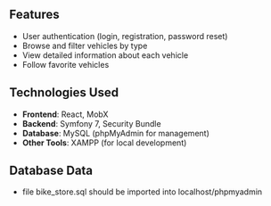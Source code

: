 ## Features

- User authentication (login, registration, password reset)
- Browse and filter vehicles by type
- View detailed information about each vehicle
- Follow favorite vehicles

## Technologies Used

- **Frontend**: React, MobX
- **Backend**: Symfony 7, Security Bundle
- **Database**: MySQL (phpMyAdmin for management)
- **Other Tools**: XAMPP (for local development)

## Database Data

- file bike_store.sql should be imported into localhost/phpmyadmin

  
